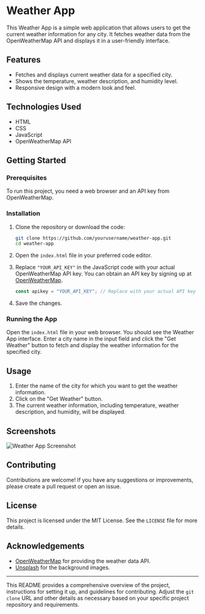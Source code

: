 # Weather App

This Weather App is a simple web application that allows users to get the current weather information for any city. It fetches weather data from the OpenWeatherMap API and displays it in a user-friendly interface.

## Features

- Fetches and displays current weather data for a specified city.
- Shows the temperature, weather description, and humidity level.
- Responsive design with a modern look and feel.

## Technologies Used

- HTML
- CSS
- JavaScript
- OpenWeatherMap API

## Getting Started

### Prerequisites

To run this project, you need a web browser and an API key from OpenWeatherMap.

### Installation

1. Clone the repository or download the code:
    ```bash
    git clone https://github.com/yourusername/weather-app.git
    cd weather-app
    ```

2. Open the `index.html` file in your preferred code editor.

3. Replace `"YOUR_API_KEY"` in the JavaScript code with your actual OpenWeatherMap API key. You can obtain an API key by signing up at [OpenWeatherMap](https://openweathermap.org/).

    ```javascript
    const apikey = "YOUR_API_KEY"; // Replace with your actual API key
    ```

4. Save the changes.

### Running the App

Open the `index.html` file in your web browser. You should see the Weather App interface. Enter a city name in the input field and click the "Get Weather" button to fetch and display the weather information for the specified city.

## Usage

1. Enter the name of the city for which you want to get the weather information.
2. Click on the "Get Weather" button.
3. The current weather information, including temperature, weather description, and humidity, will be displayed.

## Screenshots

![Weather App Screenshot](screenshot.png)

## Contributing

Contributions are welcome! If you have any suggestions or improvements, please create a pull request or open an issue.

## License

This project is licensed under the MIT License. See the `LICENSE` file for more details.

## Acknowledgements

- [OpenWeatherMap](https://openweathermap.org/) for providing the weather data API.
- [Unsplash](https://unsplash.com/) for the background images.

---

This README provides a comprehensive overview of the project, instructions for setting it up, and guidelines for contributing. Adjust the `git clone` URL and other details as necessary based on your specific project repository and requirements.
